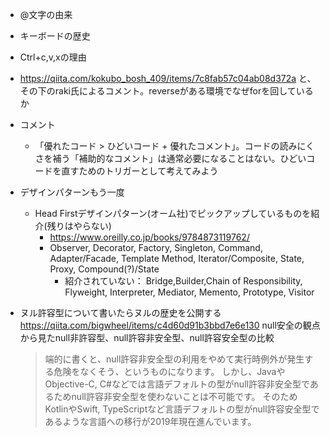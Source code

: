 * @文字の由来
* キーボードの歴史
* Ctrl+c,v,xの理由
* https://qiita.com/kokubo_bosh_409/items/7c8fab57c04ab08d372a と、その下のraki氏によるコメント。reverseがある環境でなぜforを回しているか
* コメント
    * 「優れたコード > ひどいコード + 優れたコメント」。コードの読みにくさを補う「補助的なコメント」は通常必要になることはない。ひどいコードを直すためのトリガーとして考えてみよう
* デザインパターンもう一度
    * Head Firstデザインパターン(オーム社)でピックアップしているものを紹介(残りはやらない)
        * https://www.oreilly.co.jp/books/9784873119762/
        * Observer, Decorator, Factory, Singleton, Command, Adapter/Facade, Template Method, Iterator/Composite, State, Proxy, Compound(?)/State
            * 紹介されていない： Bridge,Builder,Chain of Responsibility, Flyweight, Interpreter, Mediator, Memento, Prototype, Visitor

* ヌル許容型について書いたらヌルの歴史を公開する
https://qiita.com/bigwheel/items/c4d60d91b3bbd7e6e130 null安全の観点から見たnull非許容型、null許容非安全型、null許容安全型の比較
    > 端的に書くと、null許容非安全型の利用をやめて実行時例外が発生する危険をなくそう、というものになります。
    > しかし、JavaやObjective-C, C#などでは言語デフォルトの型がnull許容非安全型であるためnull許容非安全型を使わないことは不可能です。
    > そのためKotlinやSwift, TypeScriptなど言語デフォルトの型がnull許容安全型であるような言語への移行が2019年現在進んでいます。